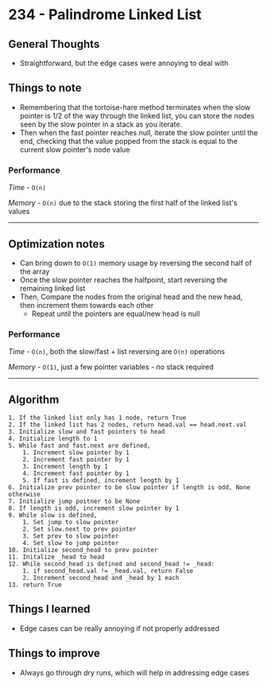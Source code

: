 # 234 - Palindrome Linked List

## General Thoughts
- Straightforward, but the edge cases were annoying to deal with

## Things to note
- Remembering that the tortoise-hare method terminates when the slow pointer is 1/2 of the way through the linked list, you can store the nodes seen by the slow pointer in a stack as you iterate.
- Then when the fast pointer reaches null, iterate the slow pointer until the end, checking that the value popped from the stack is equal to the current slow pointer's node value

### Performance

*Time* - `O(n)`

*Memory* - `O(n)` due to the stack storing the first half of the linked list's values

---

## Optimization notes
- Can bring down to `O(1)` memory usage by reversing the second half of the array
- Once the slow pointer reaches the halfpoint, start reversing the remaining linked list
- Then, Compare the nodes from the original head and the new head, then increment them towards each other
    - Repeat until the pointers are equal/new head is null

### Performance

*Time* - `O(n)`, both the slow/fast + list reversing are `O(n)` operations

*Memory* - `O(1)`, just a few pointer variables - no stack required

---

## Algorithm
```
1. If the linked list only has 1 node, return True
2. If the linked list has 2 nodes, return head.val == head.next.val
3. Initialize slow and fast pointers to head
4. Initialize length to 1
5. While fast and fast.next are defined,
    1. Increment slow pointer by 1
    2. Increment fast pointer by 1
    3. Increment length by 1
    4. Increment fast pointer by 1
    5. If fast is defined, increment length by 1
6. Initialize prev pointer to be slow pointer if length is odd, None otherwise
7. Initialize jump poitner to be None
8. If length is odd, increment slow pointer by 1
9. While slow is defined,
    1. Set jump to slow pointer
    2. Set slow.next to prev pointer
    3. Set prev to slow pointer
    4. Set slow to jump pointer
10. Initialize second_head to prev pointer
11. Initalize _head to head
12. While second_head is defined and second_head != _head:
    1. if second_head.val != _head.val, return False
    2. Increment second_head and _head by 1 each
13. return True
```
## Things I learned
- Edge cases can be really annoying if not properly addressed

## Things to improve
- Always go through dry runs, which will help in addressing edge cases